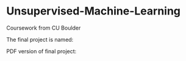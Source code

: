 # Unsupervised-Machine-Learning
Coursework from CU Boulder

The final project is named: 

PDF version of final project: 
